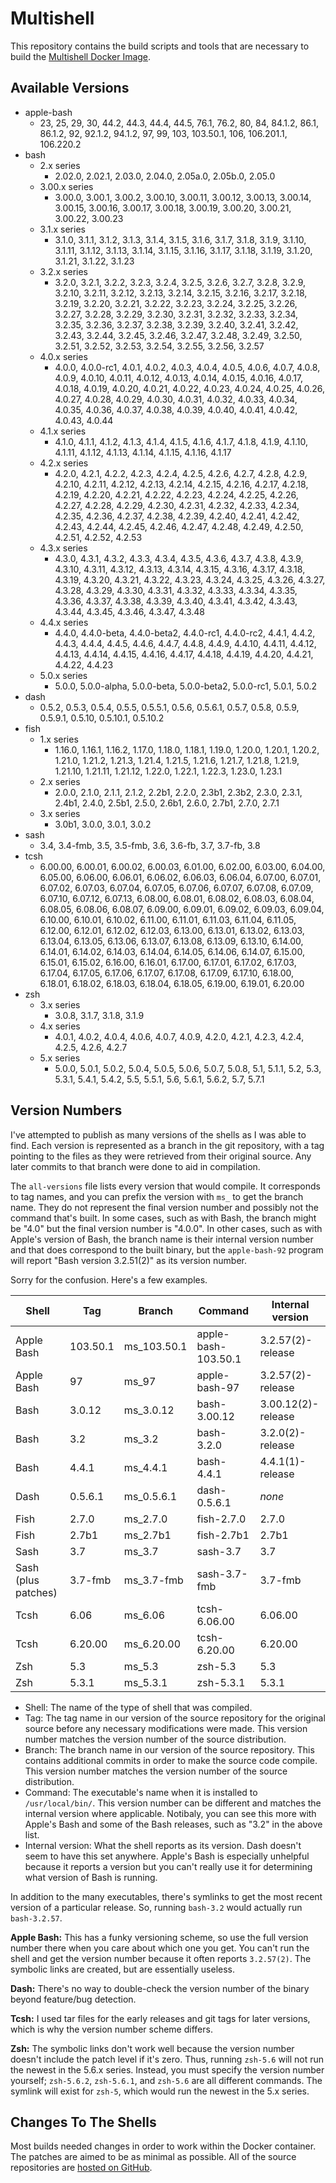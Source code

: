 Multishell
==========

This repository contains the build scripts and tools that are necessary to build the [Multishell Docker Image](https://hub.docker.com/r/fidian/multishell/).


Available Versions
------------------

* apple-bash
    * 23, 25, 29, 30, 44.2, 44.3, 44.4, 44.5, 76.1, 76.2, 80, 84, 84.1.2, 86.1, 86.1.2, 92, 92.1.2, 94.1.2, 97, 99, 103, 103.50.1, 106, 106.201.1, 106.220.2
* bash
    * 2.x series
        * 2.02.0, 2.02.1, 2.03.0, 2.04.0, 2.05a.0, 2.05b.0, 2.05.0
    * 3.00.x series
        * 3.00.0, 3.00.1, 3.00.2, 3.00.10, 3.00.11, 3.00.12, 3.00.13, 3.00.14, 3.00.15, 3.00.16, 3.00.17, 3.00.18, 3.00.19, 3.00.20, 3.00.21, 3.00.22, 3.00.23
    * 3.1.x series
        * 3.1.0, 3.1.1, 3.1.2, 3.1.3, 3.1.4, 3.1.5, 3.1.6, 3.1.7, 3.1.8, 3.1.9, 3.1.10, 3.1.11, 3.1.12, 3.1.13, 3.1.14, 3.1.15, 3.1.16, 3.1.17, 3.1.18, 3.1.19, 3.1.20, 3.1.21, 3.1.22, 3.1.23
    * 3.2.x series
        * 3.2.0, 3.2.1, 3.2.2, 3.2.3, 3.2.4, 3.2.5, 3.2.6, 3.2.7, 3.2.8, 3.2.9, 3.2.10, 3.2.11, 3.2.12, 3.2.13, 3.2.14, 3.2.15, 3.2.16, 3.2.17, 3.2.18, 3.2.19, 3.2.20, 3.2.21, 3.2.22, 3.2.23, 3.2.24, 3.2.25, 3.2.26, 3.2.27, 3.2.28, 3.2.29, 3.2.30, 3.2.31, 3.2.32, 3.2.33, 3.2.34, 3.2.35, 3.2.36, 3.2.37, 3.2.38, 3.2.39, 3.2.40, 3.2.41, 3.2.42, 3.2.43, 3.2.44, 3.2.45, 3.2.46, 3.2.47, 3.2.48, 3.2.49, 3.2.50, 3.2.51, 3.2.52, 3.2.53, 3.2.54, 3.2.55, 3.2.56, 3.2.57
    * 4.0.x series
        * 4.0.0, 4.0.0-rc1, 4.0.1, 4.0.2, 4.0.3, 4.0.4, 4.0.5, 4.0.6, 4.0.7, 4.0.8, 4.0.9, 4.0.10, 4.0.11, 4.0.12, 4.0.13, 4.0.14, 4.0.15, 4.0.16, 4.0.17, 4.0.18, 4.0.19, 4.0.20, 4.0.21, 4.0.22, 4.0.23, 4.0.24, 4.0.25, 4.0.26, 4.0.27, 4.0.28, 4.0.29, 4.0.30, 4.0.31, 4.0.32, 4.0.33, 4.0.34, 4.0.35, 4.0.36, 4.0.37, 4.0.38, 4.0.39, 4.0.40, 4.0.41, 4.0.42, 4.0.43, 4.0.44
    * 4.1.x series
        * 4.1.0, 4.1.1, 4.1.2, 4.1.3, 4.1.4, 4.1.5, 4.1.6, 4.1.7, 4.1.8, 4.1.9, 4.1.10, 4.1.11, 4.1.12, 4.1.13, 4.1.14, 4.1.15, 4.1.16, 4.1.17
    * 4.2.x series
        * 4.2.0, 4.2.1, 4.2.2, 4.2.3, 4.2.4, 4.2.5, 4.2.6, 4.2.7, 4.2.8, 4.2.9, 4.2.10, 4.2.11, 4.2.12, 4.2.13, 4.2.14, 4.2.15, 4.2.16, 4.2.17, 4.2.18, 4.2.19, 4.2.20, 4.2.21, 4.2.22, 4.2.23, 4.2.24, 4.2.25, 4.2.26, 4.2.27, 4.2.28, 4.2.29, 4.2.30, 4.2.31, 4.2.32, 4.2.33, 4.2.34, 4.2.35, 4.2.36, 4.2.37, 4.2.38, 4.2.39, 4.2.40, 4.2.41, 4.2.42, 4.2.43, 4.2.44, 4.2.45, 4.2.46, 4.2.47, 4.2.48, 4.2.49, 4.2.50, 4.2.51, 4.2.52, 4.2.53
    * 4.3.x series
        * 4.3.0, 4.3.1, 4.3.2, 4.3.3, 4.3.4, 4.3.5, 4.3.6, 4.3.7, 4.3.8, 4.3.9, 4.3.10, 4.3.11, 4.3.12, 4.3.13, 4.3.14, 4.3.15, 4.3.16, 4.3.17, 4.3.18, 4.3.19, 4.3.20, 4.3.21, 4.3.22, 4.3.23, 4.3.24, 4.3.25, 4.3.26, 4.3.27, 4.3.28, 4.3.29, 4.3.30, 4.3.31, 4.3.32, 4.3.33, 4.3.34, 4.3.35, 4.3.36, 4.3.37, 4.3.38, 4.3.39, 4.3.40, 4.3.41, 4.3.42, 4.3.43, 4.3.44, 4.3.45, 4.3.46, 4.3.47, 4.3.48
    * 4.4.x series
        * 4.4.0, 4.4.0-beta, 4.4.0-beta2, 4.4.0-rc1, 4.4.0-rc2, 4.4.1, 4.4.2, 4.4.3, 4.4.4, 4.4.5, 4.4.6, 4.4.7, 4.4.8, 4.4.9, 4.4.10, 4.4.11, 4.4.12, 4.4.13, 4.4.14, 4.4.15, 4.4.16, 4.4.17, 4.4.18, 4.4.19, 4.4.20, 4.4.21, 4.4.22, 4.4.23
    * 5.0.x series
        * 5.0.0, 5.0.0-alpha, 5.0.0-beta, 5.0.0-beta2, 5.0.0-rc1, 5.0.1, 5.0.2
* dash
    * 0.5.2, 0.5.3, 0.5.4, 0.5.5, 0.5.5.1, 0.5.6, 0.5.6.1, 0.5.7, 0.5.8, 0.5.9, 0.5.9.1, 0.5.10, 0.5.10.1, 0.5.10.2
* fish
    * 1.x series
        * 1.16.0, 1.16.1, 1.16.2, 1.17.0, 1.18.0, 1.18.1, 1.19.0, 1.20.0, 1.20.1, 1.20.2, 1.21.0, 1.21.2, 1.21.3, 1.21.4, 1.21.5, 1.21.6, 1.21.7, 1.21.8, 1.21.9, 1.21.10, 1.21.11, 1.21.12, 1.22.0, 1.22.1, 1.22.3, 1.23.0, 1.23.1
    * 2.x series
        * 2.0.0, 2.1.0, 2.1.1, 2.1.2, 2.2b1, 2.2.0, 2.3b1, 2.3b2, 2.3.0, 2.3.1, 2.4b1, 2.4.0, 2.5b1, 2.5.0, 2.6b1, 2.6.0, 2.7b1, 2.7.0, 2.7.1
    * 3.x series
        * 3.0b1, 3.0.0, 3.0.1, 3.0.2
* sash
    * 3.4, 3.4-fmb, 3.5, 3.5-fmb, 3.6, 3.6-fb, 3.7, 3.7-fb, 3.8
* tcsh
    * 6.00.00, 6.00.01, 6.00.02, 6.00.03, 6.01.00, 6.02.00, 6.03.00, 6.04.00, 6.05.00, 6.06.00, 6.06.01, 6.06.02, 6.06.03, 6.06.04, 6.07.00, 6.07.01, 6.07.02, 6.07.03, 6.07.04, 6.07.05, 6.07.06, 6.07.07, 6.07.08, 6.07.09, 6.07.10, 6.07.12, 6.07.13, 6.08.00, 6.08.01, 6.08.02, 6.08.03, 6.08.04, 6.08.05, 6.08.06, 6.08.07, 6.09.00, 6.09.01, 6.09.02, 6.09.03, 6.09.04, 6.10.00, 6.10.01, 6.10.02, 6.11.00, 6.11.01, 6.11.03, 6.11.04, 6.11.05, 6.12.00, 6.12.01, 6.12.02, 6.12.03, 6.13.00, 6.13.01, 6.13.02, 6.13.03, 6.13.04, 6.13.05, 6.13.06, 6.13.07, 6.13.08, 6.13.09, 6.13.10, 6.14.00, 6.14.01, 6.14.02, 6.14.03, 6.14.04, 6.14.05, 6.14.06, 6.14.07, 6.15.00, 6.15.01, 6.15.02, 6.16.00, 6.16.01, 6.17.00, 6.17.01, 6.17.02, 6.17.03, 6.17.04, 6.17.05, 6.17.06, 6.17.07, 6.17.08, 6.17.09, 6.17.10, 6.18.00, 6.18.01, 6.18.02, 6.18.03, 6.18.04, 6.18.05, 6.19.00, 6.19.01, 6.20.00
* zsh
    * 3.x series
        * 3.0.8, 3.1.7, 3.1.8, 3.1.9
    * 4.x series
        * 4.0.1, 4.0.2, 4.0.4, 4.0.6, 4.0.7, 4.0.9, 4.2.0, 4.2.1, 4.2.3, 4.2.4, 4.2.5, 4.2.6, 4.2.7
    * 5.x series
        * 5.0.0, 5.0.1, 5.0.2, 5.0.4, 5.0.5, 5.0.6, 5.0.7, 5.0.8, 5.1, 5.1.1, 5.2, 5.3, 5.3.1, 5.4.1, 5.4.2, 5.5, 5.5.1, 5.6, 5.6.1, 5.6.2, 5.7, 5.7.1


Version Numbers
---------------

I've attempted to publish as many versions of the shells as I was able to find. Each version is represented as a branch in the git repository, with a tag pointing to the files as they were retrieved from their original source. Any later commits to that branch were done to aid in compilation.

The `all-versions` file lists every version that would compile. It corresponds to tag names, and you can prefix the version with `ms_` to get the branch name. They do not represent the final version number and possibly not the command that's built. In some cases, such as with Bash, the branch might be "4.0" but the final version number is "4.0.0". In other cases, such as with Apple's version of Bash, the branch name is their internal version number and that does correspond to the built binary, but the `apple-bash-92` program will report "Bash version 3.2.51(2)" as its version number.

Sorry for the confusion. Here's a few examples.

| Shell               | Tag      | Branch      | Command             | Internal version   |
|---------------------|----------|-------------|---------------------|--------------------|
| Apple Bash          | 103.50.1 | ms_103.50.1 | apple-bash-103.50.1 | 3.2.57(2)-release  |
| Apple Bash          | 97       | ms_97       | apple-bash-97       | 3.2.57(2)-release  |
| Bash                | 3.0.12   | ms_3.0.12   | bash-3.00.12        | 3.00.12(2)-release |
| Bash                | 3.2      | ms_3.2      | bash-3.2.0          | 3.2.0(2)-release   |
| Bash                | 4.4.1    | ms_4.4.1    | bash-4.4.1          | 4.4.1(1)-release   |
| Dash                | 0.5.6.1  | ms_0.5.6.1  | dash-0.5.6.1        | *none*             |
| Fish                | 2.7.0    | ms_2.7.0    | fish-2.7.0          | 2.7.0              |
| Fish                | 2.7b1    | ms_2.7b1    | fish-2.7b1          | 2.7b1              |
| Sash                | 3.7      | ms_3.7      | sash-3.7            | 3.7                |
| Sash (plus patches) | 3.7-fmb  | ms_3.7-fmb  | sash-3.7-fmb        | 3.7-fmb            |
| Tcsh                | 6.06     | ms_6.06     | tcsh-6.06.00        | 6.06.00            |
| Tcsh                | 6.20.00  | ms_6.20.00  | tcsh-6.20.00        | 6.20.00            |
| Zsh                 | 5.3      | ms_5.3      | zsh-5.3             | 5.3                |
| Zsh                 | 5.3.1    | ms_5.3.1    | zsh-5.3.1           | 5.3.1              |

* Shell: The name of the type of shell that was compiled.
* Tag: The tag name in our version of the source repository for the original source before any necessary modifications were made. This version number matches the version number of the source distribution.
* Branch: The branch name in our version of the source repository. This contains additional commits in order to make the source code compile. This version number matches the version number of the source distribution.
* Command: The executable's name when it is installed to `/usr/local/bin/`. This version number can be different and matches the internal version where applicable. Notibaly, you can see this more with Apple's Bash and some of the Bash releases, such as "3.2" in the above list.
* Internal version: What the shell reports as its version. Dash doesn't seem to have this set anywhere. Apple's Bash is especially unhelpful because it reports a version but you can't really use it for determining what version of Bash is running.

In addition to the many executables, there's symlinks to get the most recent version of a particular release. So, running `bash-3.2` would actually run `bash-3.2.57`.

**Apple Bash:** This has a funky versioning scheme, so use the full version number there when you care about which one you get. You can't run the shell and get the version number because it often reports `3.2.57(2)`. The symbolic links are created, but are essentially useless.

**Dash:** There's no way to double-check the version number of the binary beyond feature/bug detection.

**Tcsh:** I used tar files for the early releases and git tags for later versions, which is why the version number scheme differs.

**Zsh:** The symbolic links don't work well because the version number doesn't include the patch level if it's zero. Thus, running `zsh-5.6` will not run the newest in the 5.6.x series. Instead, you must specify the version number yourself; `zsh-5.6.2`, `zsh-5.6.1`, and `zsh-5.6` are all different commands. The symlink will exist for `zsh-5`, which would run the newest in the 5.x series.


Changes To The Shells
---------------------

Most builds needed changes in order to work within the Docker container. The patches are aimed to be as minimal as possible. All of the source repositories are [hosted on GitHub](https://github.com/multishell).
